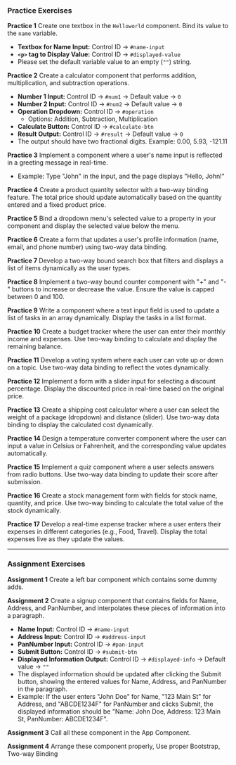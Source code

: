### **Practice Exercises**

**Practice 1**
Create one textbox in the `Helloworld` component. Bind its value to the `name` variable.
*   **Textbox for Name Input:** Control ID -> `#name-input`
*   **`<p>` tag to Display Value:** Control ID -> `#displayed-value`
*   Please set the default variable value to an empty (`""`) string.

**Practice 2**
Create a calculator component that performs addition, multiplication, and subtraction operations.
*   **Number 1 Input:** Control ID -> `#num1` -> Default value -> `0`
*   **Number 2 Input:** Control ID -> `#num2` -> Default value -> `0`
*   **Operation Dropdown:** Control ID -> `#operation`
    *   Options: Addition, Subtraction, Multiplication
*   **Calculate Button:** Control ID -> `#calculate-btn`
*   **Result Output:** Control ID -> `#result` -> Default value -> `0`
*   The output should have two fractional digits. Example: 0.00, 5.93, -121.11

**Practice 3**
Implement a component where a user's name input is reflected in a greeting message in real-time.
*   Example: Type "John" in the input, and the page displays "Hello, John!"

**Practice 4**
Create a product quantity selector with a two-way binding feature. The total price should update automatically based on the quantity entered and a fixed product price.

**Practice 5**
Bind a dropdown menu's selected value to a property in your component and display the selected value below the menu.

**Practice 6**
Create a form that updates a user's profile information (name, email, and phone number) using two-way data binding.

**Practice 7**
Develop a two-way bound search box that filters and displays a list of items dynamically as the user types.

**Practice 8**
Implement a two-way bound counter component with "+" and "-" buttons to increase or decrease the value. Ensure the value is capped between 0 and 100.

**Practice 9**
Write a component where a text input field is used to update a list of tasks in an array dynamically. Display the tasks in a list format.

**Practice 10**
Create a budget tracker where the user can enter their monthly income and expenses. Use two-way binding to calculate and display the remaining balance.

**Practice 11**
Develop a voting system where each user can vote up or down on a topic. Use two-way data binding to reflect the votes dynamically.

**Practice 12**
Implement a form with a slider input for selecting a discount percentage. Display the discounted price in real-time based on the original price.

**Practice 13**
Create a shipping cost calculator where a user can select the weight of a package (dropdown) and distance (slider). Use two-way data binding to display the calculated cost dynamically.

**Practice 14**
Design a temperature converter component where the user can input a value in Celsius or Fahrenheit, and the corresponding value updates automatically.

**Practice 15**
Implement a quiz component where a user selects answers from radio buttons. Use two-way data binding to update their score after submission.

**Practice 16**
Create a stock management form with fields for stock name, quantity, and price. Use two-way binding to calculate the total value of the stock dynamically.

**Practice 17**
Develop a real-time expense tracker where a user enters their expenses in different categories (e.g., Food, Travel). Display the total expenses live as they update the values.

---

### **Assignment Exercises**

**Assignment 1**
Create a left bar component which contains some dummy adds.

**Assignment 2**
Create a signup component that contains fields for Name, Address, and PanNumber, and interpolates these pieces of information into a paragraph.
*   **Name Input:** Control ID -> `#name-input`
*   **Address Input:** Control ID -> `#address-input`
*   **PanNumber Input:** Control ID -> `#pan-input`
*   **Submit Button:** Control ID -> `#submit-btn`
*   **Displayed Information Output:** Control ID -> `#displayed-info` -> Default value -> `""`
*   The displayed information should be updated after clicking the Submit button, showing the entered values for Name, Address, and PanNumber in the paragraph.
*   Example: If the user enters "John Doe" for Name, "123 Main St" for Address, and "ABCDE1234F" for PanNumber and clicks Submit, the displayed information should be "Name: John Doe, Address: 123 Main St, PanNumber: ABCDE1234F".

**Assignment 3**
Call all these component in the App Component.

**Assignment 4**
Arrange these component properly, Use proper Bootstrap, Two-way Binding